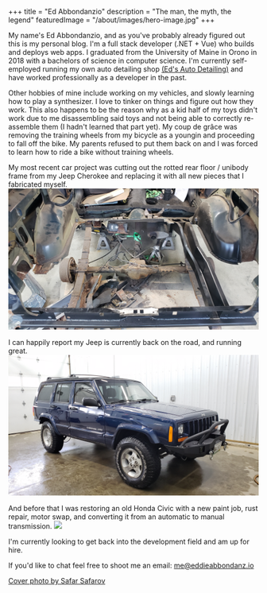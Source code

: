 +++
title = "Ed Abbondanzio"
description = "The man, the myth, the legend"
featuredImage = "/about/images/hero-image.jpg"
+++

My name's Ed Abbondanzio, and as you've probably already figured out this is my personal blog. I'm a full stack developer (.NET + Vue) who builds and deploys web apps. I graduated from the University of Maine in Orono in 2018 with a bachelors of science in computer science. I'm currently self-employed running my own auto detailing shop <a href="https://edsautodetailing.com" target="_blank">(Ed's Auto Detailing)</a> and have worked professionally as a developer in the past.

Other hobbies of mine include working on my vehicles, and slowly learning how to play a synthesizer. I love to tinker on things and figure out how they work. This also happens to be the reason why as a kid half of my toys didn't work due to me disassembling said toys and not being able to correctly re-assemble them (I hadn't learned that part yet). My coup de grâce was removing the training wheels from my bicycle as a youngin and proceeding to fall off the bike. My parents refused to put them back on and I was forced to learn how to ride a bike without training wheels.

My most recent car project was cutting out the rotted rear floor / unibody frame from my Jeep Cherokee and replacing it with all new pieces that I fabricated myself.
![](images/cut-up-jeep.jpg)

I can happily report my Jeep is currently back on the road, and running great.
![](images/done-jeep.jpg)

And before that I was restoring an old Honda Civic with a new paint job, rust repair, motor swap, and converting it from an automatic to manual transmission.
![](images/civic.jpg)

I'm currently looking to get back into the development field and am up for hire.

If you'd like to chat feel free to shoot me an email: me@eddieabbondanz.io

[Cover photo by Safar Safarov](https://unsplash.com/photos/LKsHwgzyk7c)
